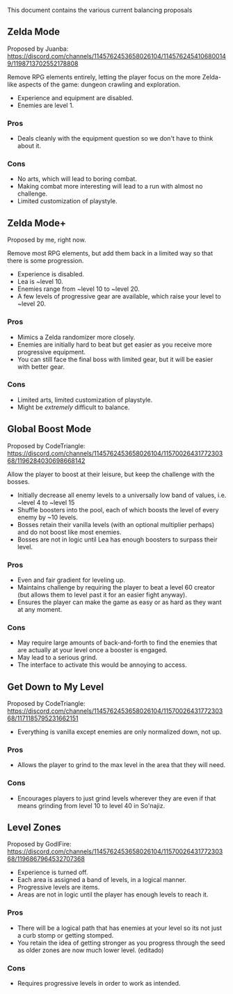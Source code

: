 This document contains the various current balancing proposals

## Zelda Mode

Proposed by Juanba: https://discord.com/channels/1145762453658026104/1145762454106800149/1198713702552178808

Remove RPG elements entirely, letting the player focus on the more Zelda-like aspects of the game: dungeon crawling and exploration.

* Experience and equipment are disabled.
* Enemies are level 1.

### Pros

* Deals cleanly with the equipment question so we don't have to think about it.

### Cons

* No arts, which will lead to boring combat.
* Making combat more interesting will lead to a run with almost no challenge.
* Limited customization of playstyle.

## Zelda Mode+

Proposed by me, right now.

Remove most RPG elements, but add them back in a limited way so that there is some progression.

* Experience is disabled.
* Lea is ~level 10.
* Enemies range from ~level 10 to ~level 20.
* A few levels of progressive gear are available, which raise your level to ~level 20.

### Pros

* Mimics a Zelda randomizer more closely.
* Enemies are initially hard to beat but get easier as you receive more progressive equipment.
* You can still face the final boss with limited gear, but it will be easier with better gear.

### Cons

* Limited arts, limited customization of playstyle.
* Might be *extremely* difficult to balance.

## Global Boost Mode

Proposed by CodeTriangle: https://discord.com/channels/1145762453658026104/1157002643177230368/1196284030698668142

Allow the player to boost at their leisure, but keep the challenge with the bosses.

* Initially decrease all enemy levels to a universally low band of values, i.e. ~level 4 to ~level 15
* Shuffle boosters into the pool, each of which boosts the level of every enemy by ~10 levels.
* Bosses retain their vanilla levels (with an optional multiplier perhaps) and do not boost like most enemies.
* Bosses are not in logic until Lea has enough boosters to surpass their level.

### Pros

* Even and fair gradient for leveling up.
* Maintains challenge by requiring the player to beat a level 60 creator (but allows them to level past it for an easier fight anyway).
* Ensures the player can make the game as easy or as hard as they want at any moment.

### Cons

* May require large amounts of back-and-forth to find the enemies that are actually at your level once a booster is engaged.
* May lead to a serious grind.
* The interface to activate this would be annoying to access.

## Get Down to My Level

Proposed by CodeTriangle: https://discord.com/channels/1145762453658026104/1157002643177230368/1171185795231662151

* Everything is vanilla except enemies are only normalized down, not up.

### Pros

* Allows the player to grind to the max level in the area that they will need.

### Cons

* Encourages players to just grind levels wherever they are even if that means grinding from level 10 to level 40 in So'najiz.

## Level Zones

Proposed by GodlFire: https://discord.com/channels/1145762453658026104/1157002643177230368/1196867964532707368

* Experience is turned off.
* Each area is assigned a band of levels, in a logical manner.
* Progressive levels are items.
* Areas are not in logic until the player has enough levels to reach it.

### Pros

* There will be a logical path that has enemies at your level so its not just a curb stomp or getting stomped.
* You retain the idea of getting stronger as you progress through the seed as older zones are now much lower level. (editado)

### Cons

* Requires progressive levels in order to work as intended.
